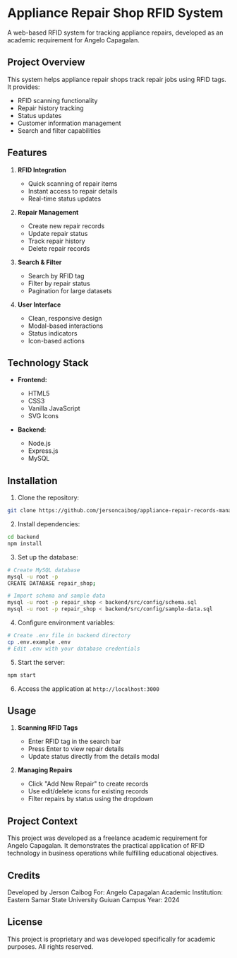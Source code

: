 # Appliance Repair Shop RFID System

A web-based RFID system for tracking appliance repairs, developed as an academic requirement for Angelo Capagalan.

## Project Overview

This system helps appliance repair shops track repair jobs using RFID tags. It provides:
- RFID scanning functionality
- Repair history tracking
- Status updates
- Customer information management
- Search and filter capabilities

## Features

1. **RFID Integration**
   - Quick scanning of repair items
   - Instant access to repair details
   - Real-time status updates

2. **Repair Management**
   - Create new repair records
   - Update repair status
   - Track repair history
   - Delete repair records

3. **Search & Filter**
   - Search by RFID tag
   - Filter by repair status
   - Pagination for large datasets

4. **User Interface**
   - Clean, responsive design
   - Modal-based interactions
   - Status indicators
   - Icon-based actions

## Technology Stack

- **Frontend:**
  - HTML5
  - CSS3
  - Vanilla JavaScript
  - SVG Icons

- **Backend:**
  - Node.js
  - Express.js
  - MySQL

## Installation

1. Clone the repository:
```bash
git clone https://github.com/jersoncaibog/appliance-repair-records-management.git
```

2. Install dependencies:
```bash
cd backend
npm install
```

3. Set up the database:
```bash
# Create MySQL database
mysql -u root -p
CREATE DATABASE repair_shop;

# Import schema and sample data
mysql -u root -p repair_shop < backend/src/config/schema.sql
mysql -u root -p repair_shop < backend/src/config/sample-data.sql
```

4. Configure environment variables:
```bash
# Create .env file in backend directory
cp .env.example .env
# Edit .env with your database credentials
```

5. Start the server:
```bash
npm start
```

6. Access the application at `http://localhost:3000`

## Usage

1. **Scanning RFID Tags**
   - Enter RFID tag in the search bar
   - Press Enter to view repair details
   - Update status directly from the details modal

2. **Managing Repairs**
   - Click "Add New Repair" to create records
   - Use edit/delete icons for existing records
   - Filter repairs by status using the dropdown

## Project Context

This project was developed as a freelance academic requirement for Angelo Capagalan. It demonstrates the practical application of RFID technology in business operations while fulfilling educational objectives.

## Credits

Developed by Jerson Caibog
For: Angelo Capagalan
Academic Institution: Eastern Samar State University Guiuan Campus
Year: 2024

## License

This project is proprietary and was developed specifically for academic purposes. All rights reserved.

